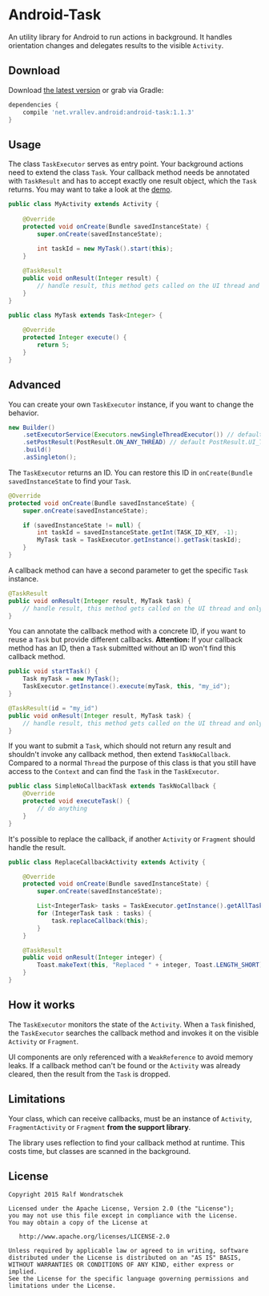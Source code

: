 Android-Task
============

An utility library for Android to run actions in background. It handles orientation changes and delegates results to the visible `Activity`.

Download
--------

Download [the latest version][1] or grab via Gradle:

```groovy
dependencies {
    compile 'net.vrallev.android:android-task:1.1.3'
}
```

Usage
-----

The class `TaskExecutor` serves as entry point. Your background actions need to extend the class `Task`. Your callback method needs be annotated with `TaskResult` and has to accept exactly one result object, which the `Task` returns. You may want to take a look at the [demo][2].

```java
public class MyActivity extends Activity {
	
	@Override
	protected void onCreate(Bundle savedInstanceState) {
		super.onCreate(savedInstanceState);
		
		int taskId = new MyTask().start(this);
	}

	@TaskResult
	public void onResult(Integer result) {
		// handle result, this method gets called on the UI thread and only if the activity is visible
	}
}

public class MyTask extends Task<Integer> {
	
	@Override
	protected Integer execute() {
		return 5;
	}
}
```

Advanced
--------

You can create your own `TaskExecutor` instance, if you want to change the behavior. 

```java
new Builder()
	.setExecutorService(Executors.newSingleThreadExecutor()) // default CachedThreadPool
	.setPostResult(PostResult.ON_ANY_THREAD) // default PostResult.UI_THREAD
	.build()
	.asSingleton();
```

The `TaskExecutor` returns an ID. You can restore this ID in `onCreate(Bundle savedInstanceState` to find your `Task`.

```java
@Override
protected void onCreate(Bundle savedInstanceState) {
    super.onCreate(savedInstanceState);

    if (savedInstanceState != null) {
        int taskId = savedInstanceState.getInt(TASK_ID_KEY, -1);
        MyTask task = TaskExecutor.getInstance().getTask(taskId);
    }
}
```

A callback method can have a second parameter to get the specific `Task` instance.

```java
@TaskResult
public void onResult(Integer result, MyTask task) {
	// handle result, this method gets called on the UI thread and only if the activity is visible
}
```

You can annotate the callback method with a concrete ID, if you want to reuse a `Task` but provide different callbacks. **Attention:** If your callback method has an ID, then a `Task` submitted without an ID won't find this callback method.

```java
public void startTask() {
	Task myTask = new MyTask();
	TaskExecutor.getInstance().execute(myTask, this, "my_id");
}

@TaskResult(id = "my_id")
public void onResult(Integer result, MyTask task) {
	// handle result, this method gets called on the UI thread and only if the activity is visible
}
```

If you want to submit a `Task`, which should not return any result and shouldn't invoke any callback method, then extend `TaskNoCallback`. Compared to a normal `Thread` the purpose of this class is that you still have access to the `Context` and can find the `Task` in the `TaskExecutor`.

```java
public class SimpleNoCallbackTask extends TaskNoCallback {
    @Override
    protected void executeTask() {
        // do anything
    }
}
```

It's possible to replace the callback, if another `Activity` or `Fragment` should handle the result.

```java
public class ReplaceCallbackActivity extends Activity {

    @Override
    protected void onCreate(Bundle savedInstanceState) {
        super.onCreate(savedInstanceState);

        List<IntegerTask> tasks = TaskExecutor.getInstance().getAllTasks(IntegerTask.class);
        for (IntegerTask task : tasks) {
            task.replaceCallback(this);
        }
    }

    @TaskResult
    public void onResult(Integer integer) {
        Toast.makeText(this, "Replaced " + integer, Toast.LENGTH_SHORT).show();
    }
}
```

How it works
------------

The `TaskExecutor` monitors the state of the `Activity`. When a `Task` finished, the `TaskExecutor` searches the callback method and invokes it on the visible `Activity` or `Fragment`. 

UI components are only referenced with a `WeakReference` to avoid memory leaks. If a callback method can't be found or the `Activity` was already cleared, then the result from the `Task` is dropped.

Limitations
-----------

Your class, which can receive callbacks, must be an instance of `Activity`, `FragmentActivity` or `Fragment` **from the support library**.

The library uses reflection to find your callback method at runtime. This costs time, but classes are scanned in the background.



License
-------

    Copyright 2015 Ralf Wondratschek

    Licensed under the Apache License, Version 2.0 (the "License");
    you may not use this file except in compliance with the License.
    You may obtain a copy of the License at

       http://www.apache.org/licenses/LICENSE-2.0

    Unless required by applicable law or agreed to in writing, software
    distributed under the License is distributed on an "AS IS" BASIS,
    WITHOUT WARRANTIES OR CONDITIONS OF ANY KIND, either express or implied.
    See the License for the specific language governing permissions and
    limitations under the License.


[1]: http://search.maven.org/#search|gav|1|g:"net.vrallev.android"%20AND%20a:"android-task"
[2]: https://github.com/vRallev/SQRL-Protocol/tree/master/android-sdk/src/main/java/net/vrallev/android/task/demo